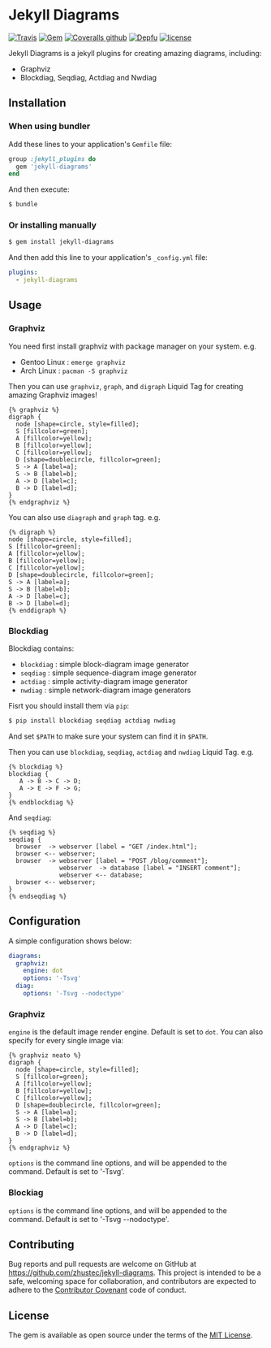 # Jekyll Diagrams

[![Travis](https://img.shields.io/travis/zhustec/jekyll-diagrams.svg?style=flat-square)](https://travis-ci.com/zhustec/jekyll-diagrams)
[![Gem](https://img.shields.io/gem/v/jekyll-diagrams.svg?style=flat-square)](https://rubygems.org/gems/jekyll-diagrams)
[![Coveralls github](https://img.shields.io/coveralls/github/zhustec/jekyll-diagrams/master.svg?style=flat-square)](https://coveralls.io/github/zhustec/jekyll-diagrams)
[![Depfu](https://img.shields.io/depfu/zhustec/jekyll-diagrams.svg?style=flat-square)](https://depfu.com/repos/zhustec/jekyll-diagrams)
[![license](https://img.shields.io/github/license/zhustec/jekyll-diagrams.svg?style=flat-square)](https://github.com/zhustec/jekyll-diagrams/blob/master/LICENSE)

Jekyll Diagrams is a jekyll plugins for creating amazing diagrams, including:

- Graphviz
- Blockdiag, Seqdiag, Actdiag and Nwdiag

## Installation

### When using bundler

Add these lines to your application's `Gemfile` file:

```ruby
group :jekyll_plugins do
  gem 'jekyll-diagrams'
end
```

And then execute:

```bash
$ bundle
```

### Or installing manually

```bash
$ gem install jekyll-diagrams
```

And then add this line to your application's `_config.yml` file:

```yaml
plugins:
  - jekyll-diagrams
```

## Usage

### Graphviz

You need first install graphviz with package manager on your system. e.g.

* Gentoo Linux : `emerge graphviz`
* Arch Linux : `pacman -S graphviz`

Then you can use `graphviz`, `graph`, and `digraph` Liquid Tag for creating amazing Graphviz images!

```
{% graphviz %}
digraph {
  node [shape=circle, style=filled];
  S [fillcolor=green];
  A [fillcolor=yellow];
  B [fillcolor=yellow];
  C [fillcolor=yellow];
  D [shape=doublecircle, fillcolor=green];
  S -> A [label=a];
  S -> B [label=b];
  A -> D [label=c];
  B -> D [label=d];
}
{% endgraphviz %}
```

You can also use `diagraph` and `graph` tag. e.g.

```
{% digraph %}
node [shape=circle, style=filled];
S [fillcolor=green];
A [fillcolor=yellow];
B [fillcolor=yellow];
C [fillcolor=yellow];
D [shape=doublecircle, fillcolor=green];
S -> A [label=a];
S -> B [label=b];
A -> D [label=c];
B -> D [label=d];
{% enddigraph %}
```

### Blockdiag

Blockdiag contains:

* `blockdiag` : simple block-diagram image generator
* `seqdiag` : simple sequence-diagram image generator
* `actdiag` : simple activity-diagram image generator
* `nwdiag` : simple network-diagram image generators

Fisrt you should install them via `pip`:

```bash
$ pip install blockdiag seqdiag actdiag nwdiag
```

And set `$PATH` to make sure your system can find it in `$PATH`.

Then you can use `blockdiag`, `seqdiag`, `actdiag` and `nwdiag` Liquid Tag. e.g.

```
{% blockdiag %}
blockdiag {
   A -> B -> C -> D;
   A -> E -> F -> G;
}
{% endblockdiag %}
```

And `seqdiag`:

```
{% seqdiag %}
seqdiag {
  browser  -> webserver [label = "GET /index.html"];
  browser <-- webserver;
  browser  -> webserver [label = "POST /blog/comment"];
              webserver  -> database [label = "INSERT comment"];
              webserver <-- database;
  browser <-- webserver;
}
{% endseqdiag %}
```

## Configuration

A simple configuration shows below:

```yaml
diagrams:
  graphviz:
    engine: dot
    options: '-Tsvg'
  diag:
    options: '-Tsvg --nodoctype'
```

### Graphviz

`engine` is the default image render engine. Default is set to `dot`. You can also specify for every single image via:

```
{% graphviz neato %}
digraph {
  node [shape=circle, style=filled];
  S [fillcolor=green];
  A [fillcolor=yellow];
  B [fillcolor=yellow];
  C [fillcolor=yellow];
  D [shape=doublecircle, fillcolor=green];
  S -> A [label=a];
  S -> B [label=b];
  A -> D [label=c];
  B -> D [label=d];
}
{% endgraphviz %}
```

`options` is the command line options, and will be appended to the command. Default is set to '-Tsvg'.

### Blockiag

`options` is the command line options, and will be appended to the command. Default is set to '-Tsvg --nodoctype'.

## Contributing

Bug reports and pull requests are welcome on GitHub at https://github.com/zhustec/jekyll-diagrams. This project is intended to be a safe, welcoming space for collaboration, and contributors are expected to adhere to the [Contributor Covenant](http://contributor-covenant.org) code of conduct.

## License

The gem is available as open source under the terms of the [MIT License](http://opensource.org/licenses/MIT).
